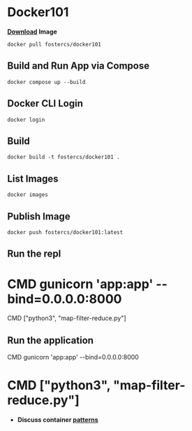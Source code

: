 # Docker101

**[Download](https://hub.docker.com/r/fostercs/docker101) Image**

`docker pull fostercs/docker101`

## Build and Run App via Compose
`docker compose up --build`

## Docker CLI Login
`docker login`

## Build
`docker build -t fostercs/docker101 .`

## List Images
`docker images`

## Publish Image
`docker push fostercs/docker101:latest`

## Run the repl
# CMD gunicorn 'app:app' --bind=0.0.0.0:8000
CMD ["python3", "map-filter-reduce.py"]

## Run the application
CMD gunicorn 'app:app' --bind=0.0.0.0:8000
# CMD ["python3", "map-filter-reduce.py"]

- **Discuss container [patterns](https://github.com/fostercs/docker101/blob/main/docs/patterns.md)**
